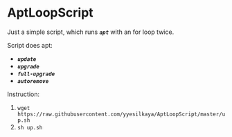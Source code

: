 AptLoopScript
=======

Just a simple script, which runs _**`apt`**_ with an for loop twice.  

Script does apt:  

  * _**`update`**_
  * _**`upgrade`**_
  * _**`full-upgrade`**_
  * _**`autoremove`**_

Instruction:  

1.  ```wget https://raw.githubusercontent.com/yyesilkaya/AptLoopScript/master/up.sh```  
2.  ```sh up.sh```  
